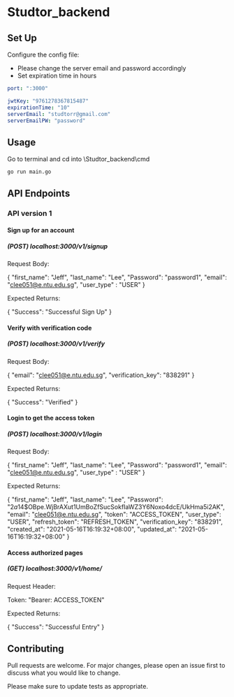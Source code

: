 # Studtor_backend


## Set Up

Configure the config file:
* Please change the server email and password accordingly
* Set expiration time in hours
```yml
port: ":3000"

jwtKey: "9761278367815487"
expirationTime: "10"
serverEmail: "studtorr@gmail.com"
serverEmailPW: "password"
```

## Usage
Go to terminal and cd into \Studtor_backend\cmd
```bash
go run main.go
```

## API Endpoints
### API version 1

#### Sign up for an account

##### (POST) localhost:3000/v1/signup

Request Body:

{
"first_name": "Jeff",
"last_name": "Lee",
"Password": "password1",
"email": "clee051@e.ntu.edu.sg",
"user_type" : "USER"
}

Expected Returns:

{
"Success": "Successful Sign Up"
}

#### Verify with verification code
##### (POST) localhost:3000/v1/verify

Request Body:

{
"email": "clee051@e.ntu.edu.sg",
"verification_key": "838291"
}

Expected Returns:

{
"Success": "Verified"
}

#### Login to get the access token
##### (POST) localhost:3000/v1/login

Request Body:

{
"first_name": "Jeff",
"last_name": "Lee",
"Password": "password1",
"email": "clee051@e.ntu.edu.sg",
"user_type" : "USER"
}

Expected Returns:

{
"first_name": "Jeff",
"last_name": "Lee",
"Password": "$2a$14$OBpe.WjBrAXut1UmBoZfSucSokfIaWZ3Y6Noxo4dcE/UkHma5i2AK",
"email": "clee051@e.ntu.edu.sg",
"token": "ACCESS_TOKEN",
"user_type": "USER",
"refresh_token": "REFRESH_TOKEN",
"verification_key": "838291",
"created_at": "2021-05-16T16:19:32+08:00",
"updated_at": "2021-05-16T16:19:32+08:00"
}

#### Access authorized pages
##### (GET) localhost:3000/v1/home/

Request Header:

Token: "Bearer: ACCESS_TOKEN"

Expected Returns:

{
"Success": "Successful Entry"
}

## Contributing
Pull requests are welcome. For major changes, please open an issue first to discuss what you would like to change.

Please make sure to update tests as appropriate.
